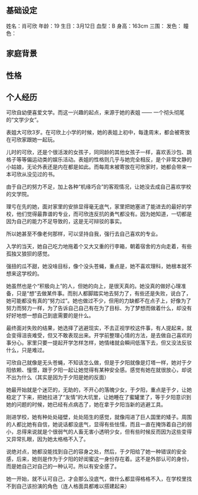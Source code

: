 ## 基础设定

姓名：肖可欣
年龄：19
生日：3月12日
血型：B
身高：163cm
三围：
发色：
瞳色：



## 家庭背景







## 性格





## 个人经历

可欣自幼便喜爱文学。而这一兴趣的起点，来源于她的表姐 —— 一个彻头彻尾的“文学少女”。

表姐大可欣3岁。在可欣上小学的时候，她的表姐上初中，每逢周末，都会被寄放在可欣家跟她一起玩。

儿时的可欣，还是个很活泼的女孩子，同同龄的其他女孩子一样，喜欢丢沙包、跳格子等等偏运动类的娱乐活动。表姐的性格则几乎与她完全相反，是个非常文静的小姑娘，无论外表还是内在都是如此。而每周末被寄放在可欣家时，她都会带来一本可欣从没见过的书。





由于自己的努力不足，加上各种“机缘巧合”的客观情况，让她没去成自己喜欢学校的文学院。

理亏在先的她，面对家里的安排显得毫无底气，家里把她塞进了能进去的最好的学校，他们觉得最靠谱的专业，而可欣连反抗的勇气都没有。因为她知道，一切都是因为自己的能力不足导致的，这是无可辩驳的事实。

所以她甚至不像老何那样，可以坚持自我，强行去自己喜欢的专业。

入学的当天，她自己吃力地拖着个又大又重的行李箱，朝着宿舍的方向走着，有些孤独又狼狈的感觉。

强扭的瓜不甜，她没啥目标，像个没头苍蝇，重点是，她不喜欢理科，她根本就不想来这学校的。

她虽然也是个“积极向上”的人，但她的向上，是很天真的。她没真的做好心理准备，只是“想”去做某件事。而别人都脚踏实地去努力了，有些还是失败，说白了，她可能都没有真的“努力过”。她也做过不少，但用的力缺都不在点子上，好像为了努力而努力一样，为了告诉自己自己有在为了目标、为了梦想而做着什么，却没有好好地想一想自己到底需要的是什么。

最终面对失败的结果，她选择了逃避现实，不去正视学校这件事，有人提起来，就会变得沮丧难受，但又不敢表现出来。开学前整理心情的方法，是去做自己喜欢的事分心。家里只要一提起开学怎样怎样，她情绪就会瞬间低落下去，但又没法反驳什么，只是难过。

可欣自己就像是无头苍蝇，不知该怎么做，但是于夕阳就像是灯塔一样，她对于夕阳依赖、憧憬，跟于夕阳一起让她觉得有某种安全感。感觉有她在就很放心，却说不出为什么（其实是因为于夕阳是她的反面）

她最开始就是个迷茫的，无助的，不开心的落魄少女，于夕阳，重点是于夕，让她稳定了下来，把她拉进了“友情”的大坑里，让她睡在了蜜罐里了，等于夕阳意识到她的问题的时候，她已经有点病态了，她在拿于夕阳当新的逃避工具。

刚进学校，她有种处处碰壁，处处陌生的感觉，就像闯进了巨人国里的矮子。周围的人都比她有自信，她说话都没底气，显得有些怯懦，而且一直在掩饰着自己的弱小，总得来说就是个很弱气的人畜无害小透明少女，但有些时候反而因为这些变得又异常扎眼，因为她太格格不入了。

说绝对点，她都没能找到自己的容身之处，然后，于夕阳给了她一种错误的安全感，后来，她则是作为于夕阳的好闺蜜这一身份存在着。这不是外部认可的身份，而是她自己对自己的一种认可。所以有安全感了。

她一开始，就不认可自己，才会那么没底气，做什么都显得格格不入，在学校里找不到自己该扮演的角色（连人格面具都难以搭建起来）